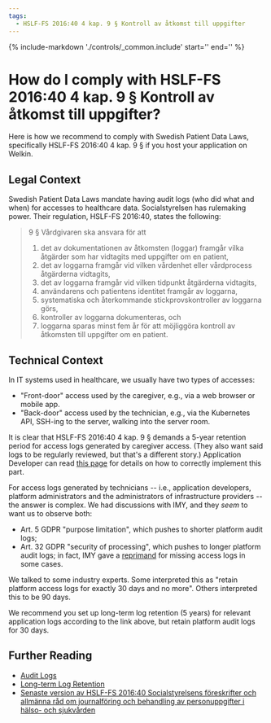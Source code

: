 ```yaml
---
tags:
  - HSLF-FS 2016:40 4 kap. 9 § Kontroll av åtkomst till uppgifter
---
```


<!-- markdownlint-disable-file first-line-h1 -->

{%
   include-markdown './controls/_common.include'
   start='<!--legal-disclaimer-start-->'
   end='<!--legal-disclaimer-end-->'
%}

# How do I comply with HSLF-FS 2016:40 4 kap. 9 § Kontroll av åtkomst till uppgifter?

Here is how we recommend to comply with Swedish Patient Data Laws, specifically HSLF-FS 2016:40 4 kap. 9 § if you host your application on Welkin.

## Legal Context

Swedish Patient Data Laws mandate having audit logs (who did what and when) for accesses to healthcare data. Socialstyrelsen has rulemaking power. Their regulation, HSLF-FS 2016:40, states the following:

> 9 § Vårdgivaren ska ansvara för att
>
> 1. det av dokumentationen av åtkomsten (loggar) framgår vilka åtgärder som har vidtagits med uppgifter om en patient,
> 1. det av loggarna framgår vid vilken vårdenhet eller vårdprocess åtgärderna vidtagits,
> 1. det av loggarna framgår vid vilken tidpunkt åtgärderna vidtagits,
> 1. användarens och patientens identitet framgår av loggarna,
> 1. systematiska och återkommande stickprovskontroller av loggarna görs,
> 1. kontroller av loggarna dokumenteras, och
> 1. loggarna sparas minst fem år för att möjliggöra kontroll av åtkomsten till uppgifter om en patient.

## Technical Context

In IT systems used in healthcare, we usually have two types of accesses:

- "Front-door" access used by the caregiver, e.g., via a web browser or mobile app.
- "Back-door" access used by the technician, e.g., via the Kubernetes API, SSH-ing to the server, walking into the server room.

It is clear that HSLF-FS 2016:40 4 kap. 9 § demands a 5-year retention period for access logs generated by caregiver access.
(They also want said logs to be regularly reviewed, but that's a different story.)
Application Developer can read [this page](../user-guide/long-term-log-retention.md) for details on how to correctly implement this part.

For access logs generated by technicians -- i.e., application developers, platform administrators and the administrators of infrastructure providers -- the answer is complex.
We had discussions with IMY, and they _seem_ to want us to observe both:

- Art. 5 GDPR "purpose limitation", which pushes to shorter platform audit logs;
- Art. 32 GDPR "security of processing", which pushes to longer platform audit logs; in fact, IMY gave a [reprimand](https://www.imy.se/tillsyner/vklass/) for missing access logs in some cases.

We talked to some industry experts. Some interpreted this as "retain platform access logs for exactly 30 days and no more". Others interpreted this to be 90 days.

We recommend you set up long-term log retention (5 years) for relevant application logs according to the link above, but retain platform audit logs for 30 days.

## Further Reading

- [Audit Logs](audit-logs.md)
- [Long-term Log Retention](../user-guide/long-term-log-retention.md)
- [Senaste version av HSLF-FS 2016:40 Socialstyrelsens föreskrifter och allmänna råd om journalföring och behandling av personuppgifter i hälso- och sjukvården](https://www.socialstyrelsen.se/kunskapsstod-och-regler/regler-och-riktlinjer/foreskrifter-och-allmanna-rad/konsoliderade-foreskrifter/201640-om-journalforing-och-behandling-av-personuppgifter-i-halso--och-sjukvarden/)
